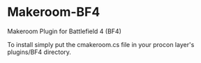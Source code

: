 Makeroom-BF4
============

Makeroom Plugin for Battlefield 4 (BF4)

To install simply put the cmakeroom.cs file in your procon layer's plugins/BF4 directory.

